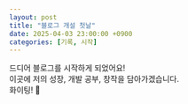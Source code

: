 ```yaml
---
layout: post
title: "블로그 개설 첫날"
date: 2025-04-03 23:00:00 +0900
categories: [기록, 시작]
---
```


드디어 블로그를 시작하게 되었어요!  
이곳에 저의 성장, 개발 공부, 창작을 담아가겠습니다.  
화이팅! 🚀